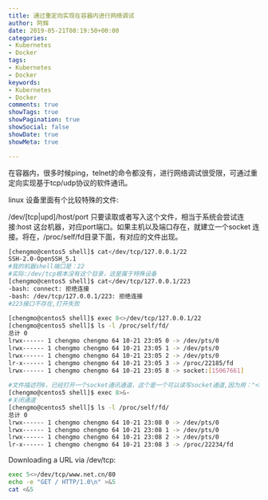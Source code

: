 ```yaml
---
title: 通过重定向实现在容器内进行网络调试
author: 阿辉
date: 2019-05-21T08:19:50+00:00
categories:
- Kubernetes
- Docker
tags:
- Kubernetes
- Docker
keywords:
- Kubernetes
- Docker
comments: true
showTags: true
showPagination: true
showSocial: false
showDate: true
showMeta: true

---
```


在容器内，很多时候ping，telnet的命令都没有，进行网络调试很受限，可通过重定向实现基于tcp/udp协议的软件通讯。

linux 设备里面有个比较特殊的文件:

/dev/[tcp|upd]/host/port 只要读取或者写入这个文件，相当于系统会尝试连接:host 这台机器，对应port端口。如果主机以及端口存在，就建立一个socket 连接。将在，/proc/self/fd目录下面，有对应的文件出现。

```bash
[chengmo@centos5 shell]$ cat</dev/tcp/127.0.0.1/22
SSH-2.0-OpenSSH_5.1
#我的机器shell端口是：22
#实际:/dev/tcp根本没有这个目录，这是属于特殊设备
[chengmo@centos5 shell]$ cat</dev/tcp/127.0.0.1/223
-bash: connect: 拒绝连接
-bash: /dev/tcp/127.0.0.1/223: 拒绝连接
#223接口不存在,打开失败
 
[chengmo@centos5 shell]$ exec 8<>/dev/tcp/127.0.0.1/22
[chengmo@centos5 shell]$ ls -l /proc/self/fd/
总计 0
lrwx------ 1 chengmo chengmo 64 10-21 23:05 0 -> /dev/pts/0
lrwx------ 1 chengmo chengmo 64 10-21 23:05 1 -> /dev/pts/0
lrwx------ 1 chengmo chengmo 64 10-21 23:05 2 -> /dev/pts/0
lr-x------ 1 chengmo chengmo 64 10-21 23:05 3 -> /proc/22185/fd
lrwx------ 1 chengmo chengmo 64 10-21 23:05 8 -> socket:[15067661]
 
#文件描述符8，已经打开一个socket通讯通道，这个是一个可以读写socket通道,因为用："<>"打开
[chengmo@centos5 shell]$ exec 8>&-
#关闭通道
[chengmo@centos5 shell]$ ls -l /proc/self/fd/
总计 0
lrwx------ 1 chengmo chengmo 64 10-21 23:08 0 -> /dev/pts/0
lrwx------ 1 chengmo chengmo 64 10-21 23:08 1 -> /dev/pts/0
lrwx------ 1 chengmo chengmo 64 10-21 23:08 2 -> /dev/pts/0
lr-x------ 1 chengmo chengmo 64 10-21 23:08 3 -> /proc/22234/fd
```

<!--more-->

Downloading a URL via /dev/tcp:
```bash
exec 5<>/dev/tcp/www.net.cn/80
echo -e "GET / HTTP/1.0\n" >&5
cat <&5
```